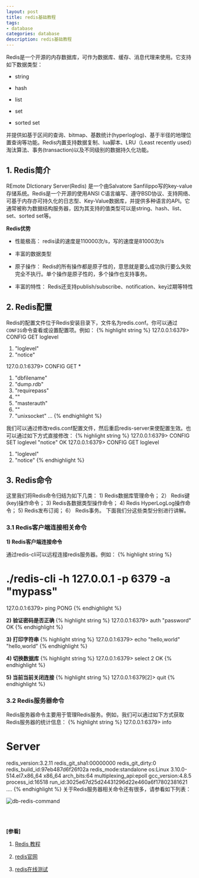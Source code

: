 ```yaml
---
layout: post
title: redis基础教程
tags:
- database
categories: database
description: redis基础教程
---
```



Redis是一个开源的内存数据库，可作为数据库、缓存、消息代理来使用。它支持如下数据类型：

* string

* hash

* list

* set

* sorted set

并提供如基于区间的查询、bitmap、基数统计(hyperloglog)、基于半径的地理位置查询等功能。Redis内置支持数据复制、lua脚本、LRU（Least recently used）淘汰算法、事务(transaction)以及不同级别的数据持久化功能。

<!-- more -->


## 1. Redis简介
REmote DIctionary Server(Redis) 是一个由Salvatore Sanfilippo写的key-value存储系统。Redis是一个开源的使用ANSI C语言编写、遵守BSD协议、支持网络、可基于内存亦可持久化的日志型、Key-Value数据库，并提供多种语言的API。它通常被称为数据结构服务器，因为其支持的值类型可以是string、hash、list、set、sorted set等。

**Redis优势**

* 性能极高： redis读的速度是110000次/s，写的速度是81000次/s

* 丰富的数据类型

* 原子操作： Redis的所有操作都是原子性的，意思就是要么成功执行要么失败完全不执行。单个操作是原子性的，多个操作也支持事务。

* 丰富的特性： Redis还支持publish/subscribe、notification、key过期等特性

## 2. Redis配置
Redis的配置文件位于Redis安装目录下，文件名为redis.conf。你可以通过```CONFIG```命令查看或设置配置项。例如：
{% highlight string %}
127.0.0.1:6379> CONFIG GET loglevel
1) "loglevel"
2) "notice"

127.0.0.1:6379> CONFIG GET *
  1) "dbfilename"
  2) "dump.rdb"
  3) "requirepass"
  4) ""
  5) "masterauth"
  6) ""
  7) "unixsocket"
  ...
{% endhighlight %}

我们可以通过修改redis.conf配置文件，然后重启redis-server来使配置生效。也可以通过如下方式直接修改：
{% highlight string %}
127.0.0.1:6379> CONFIG SET loglevel "notice"
OK
127.0.0.1:6379> CONFIG GET loglevel
1) "loglevel"
2) "notice"
{% endhighlight %}


## 3. Redis命令
这里我们将Redis命令归结为如下几类： 1) Redis数据库管理命令； 2） Redis键(key)操作命令； 3) Redis各数据类型操作命令； 4) Redis HyperLogLog操作命令； 5) Redis发布订阅； 6） Redis事务。 下面我们分这些类型分别进行讲解。

### 3.1 Redis客户端连接相关命令

**1) Redis客户端连接命令**

通过redis-cli可以远程连接redis服务器。例如：
{% highlight string %}
# ./redis-cli -h 127.0.0.1 -p 6379 -a "mypass"
127.0.0.1:6379> ping
PONG
{% endhighlight %}

**2) 验证密码是否正确**
{% highlight string %}
127.0.0.1:6379> auth "password"
OK
{% endhighlight %}

**3) 打印字符串**
{% highlight string %}
127.0.0.1:6379> echo "hello,world"
"hello,world"
{% endhighlight %}

**4)  切换数据库**
{% highlight string %}
127.0.0.1:6379> select 2
OK
{% endhighlight %}

**5) 当前当前关闭连接**
{% highlight string %}
127.0.0.1:6379[2]> quit
{% endhighlight %}

### 3.2 Redis服务器命令
Redis服务器命令主要用于管理Redis服务。例如，我们可以通过如下方式获取Redis服务器的统计信息：
{% highlight string %}
127.0.0.1:6379> info
# Server
redis_version:3.2.11
redis_git_sha1:00000000
redis_git_dirty:0
redis_build_id:97eb487d6f26f02a
redis_mode:standalone
os:Linux 3.10.0-514.el7.x86_64 x86_64
arch_bits:64
multiplexing_api:epoll
gcc_version:4.8.5
process_id:16518
run_id:3025e67d25d24431296d22e460a6f17802381621
....
{% endhighlight %}
关于Redis服务器相关命令还有很多，请参看如下列表：

![db-redis-command](https://ivanzz1001.github.io/records/assets/img/db/db_redis_server_cmd.jpg)




<br />
<br />

**[参看]**

1. [Redis 教程](http://www.runoob.com/redis/redis-tutorial.html)

2. [redis官网](https://redis.io/)

3. [redis在线测试](http://try.redis.io/)

<br />
<br />
<br />

